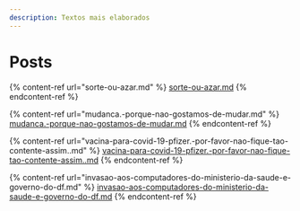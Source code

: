 ```yaml
---
description: Textos mais elaborados
---
```


# Posts

{% content-ref url="sorte-ou-azar.md" %}
[sorte-ou-azar.md](sorte-ou-azar.md)
{% endcontent-ref %}

{% content-ref url="mudanca.-porque-nao-gostamos-de-mudar.md" %}
[mudanca.-porque-nao-gostamos-de-mudar.md](mudanca.-porque-nao-gostamos-de-mudar.md)
{% endcontent-ref %}

{% content-ref url="vacina-para-covid-19-pfizer.-por-favor-nao-fique-tao-contente-assim..md" %}
[vacina-para-covid-19-pfizer.-por-favor-nao-fique-tao-contente-assim..md](vacina-para-covid-19-pfizer.-por-favor-nao-fique-tao-contente-assim..md)
{% endcontent-ref %}

{% content-ref url="invasao-aos-computadores-do-ministerio-da-saude-e-governo-do-df.md" %}
[invasao-aos-computadores-do-ministerio-da-saude-e-governo-do-df.md](invasao-aos-computadores-do-ministerio-da-saude-e-governo-do-df.md)
{% endcontent-ref %}

